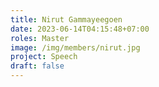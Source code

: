 ```yaml
---
title: Nirut Gammayeegoen
date: 2023-06-14T04:15:48+07:00
roles: Master
image: /img/members/nirut.jpg
project: Speech
draft: false
---
```


